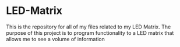 # LED-Matrix
This is the repository for all of my files related to my LED Matrix. The purpose of this project is to program functionality to a LED matrix that allows me to see a volume of information
